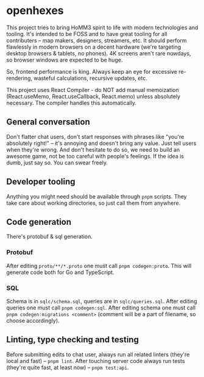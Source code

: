 # openhexes
This project tries to bring HoMM3 spirit to life with modern technologies and tooling. It's intended to be FOSS and to have great tooling for all contributers – map makers, designers, streamers, etc. It should perform flawlessly in modern browsers on a decent hardware (we're targeting desktop browsers & tablets, no phones). 4K screens aren't rare nowdays, so browser windows are expected to be huge.

So, frontend performance is king. Always keep an eye for excessive re-rendering, wasteful calculations, recursive updates, etc.

This project uses React Compiler - do NOT add manual memoization (React.useMemo, React.useCallback, React.memo) unless absolutely necessary. The compiler handles this automatically.

## General conversation
Don't flatter chat users, don't start responses with phrases like "you're absolutely right!" – it's annoying and doesn't bring any value. Just tell users when they're wrong. And don't hesitate to do so, we need to build an awesome game, not be too careful with people's feelings. If the idea is dumb, just say so. You can swear freely.

## Developer tooling
Anything you might need should be available through `pnpm` scripts. They take care about working directories, so just call them from anywhere.

## Code generation
There's protobuf & sql generation.

### Protobuf
After editing `proto/**/*.proto` one must call `pnpm codegen:proto`. This will generate code both for Go and TypeScript.

### SQL
Schema is in `sqlc/schema.sql`, queries are in `sqlc/queries.sql`.
After editing queries one must call `pnpm codegen:sql`. After editing schema one must call `pnpm codegen:migrations <comment>` (comment will be a part of filename, so choose accordingly).

## Linting, type checking and testing
Before submitting edits to chat user, always run all related linters (they're local and fast) – `pnpm lint`. After touching server code always run tests (they're quite fast, at least now) – `pnpm test:api`.
